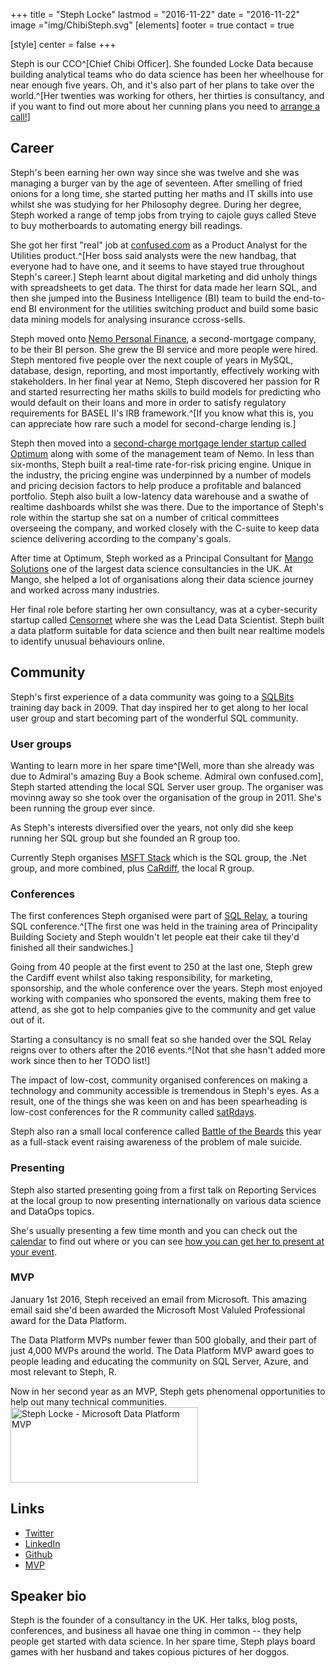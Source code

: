 +++
title = "Steph Locke"
lastmod = "2016-11-22"
date = "2016-11-22"
image ="img/ChibiSteph.svg"
[elements]
  footer = true
  contact = true



[style]
  center = false
+++

Steph is our CCO^[Chief Chibi Officer]. She founded Locke Data because building analytical teams who do data science has been her wheelhouse for near enough five years. Oh, and it's also part of her plans to take over the world.^[Her twenties was working for others, her thirties is consultancy, and if you want to find out more about her cunning plans you need to [arrange a call!](//itsalocke.com/#contact)]

## Career
Steph's been earning her own way since she was twelve and she was managing a burger van by the age of seventeen. After smelling of fried onions for a long time, she started putting her maths and IT skills into use whilst she was studying for her Philosophy degree. During her degree, Steph worked a range of temp jobs from trying to cajole guys called Steve to buy motherboards to automating energy bill readings. 

She got her first "real" job at [confused.com](//confused.com) as a Product Analyst for the Utilities product.^[Her boss said analysts were the new handbag, that everyone had to have one, and it seems to have stayed true throughout Steph's career.] Steph learnt about digital marketing and did unholy things with spreadsheets to get data. The thirst for data made her learn SQL, and then she jumped into the Business Intelligence (BI) team to build the end-to-end BI environment for the utilities switching product and build some basic data mining models for analysing insurance ccross-sells.

Steph moved onto [Nemo Personal Finance](//nemo-loans.co.uk), a second-mortgage company, to be their BI person. She grew the BI service and more people were hired. Steph mentored five people over the next couple of years in MySQL, database, design, reporting, and most importantly, effectively working with stakeholders. In her final year at Nemo, Steph discovered her passion for R and started resurrecting her maths skills to build models for predicting who would default on their loans and more in order to satisfy regulatory requirements for BASEL II's IRB framework.^[If you know what this is, you can appreciate how rare such a model for second-charge lending is.]

Steph then moved into a [second-charge mortgage lender startup called Optimum](http://www.mortgagesolutions.co.uk/news/2014/07/14/ex-nemo-team-say-new-lender-to-be-major-force-in-second-charge/) along with some of the management team of Nemo. In less than six-months, Steph built a real-time rate-for-risk pricing engine. Unique in the industry, the pricing engine was underpinned by a number of models and pricing decision factors to help produce a profitable and balanced portfolio. Steph also built a low-latency data warehouse and a swathe of realtime dashboards whilst she was there. Due to the importance of Steph's role within the startup she sat on a number of critical committees overseeing the company, and worked closely with the C-suite to keep data science delivering according to the company's goals. 

After time at Optimum, Steph worked as a Principal Consultant for [Mango Solutions](//mango-solutions.com) one of the largest data science consultancies in the UK. At Mango, she helped a lot of organisations along their data science journey and worked across many industries.

Her final role before starting her own consultancy, was at a cyber-security startup called [Censornet](//censornet.com) where she was the Lead Data Scientist. Steph built a data platform suitable for data science and then built near realtime models to identify unusual behaviours online. 

## Community
Steph's first experience of a data community was going to a [SQLBits](//sqlbits.com) training day back in 2009. That day inspired her to get along to her local user group and start becoming part of the wonderful SQL community.

### User groups
Wanting to learn more in her spare time^[Well, more than she already was due to Admiral's amazing Buy a Book scheme. Admiral own confused.com], Steph  started attending the local SQL Server user group. The organiser was movinng away so she took over the organisation of the group in 2011. She's been running the group ever since.

As Steph's interests diversified over the years, not only did she keep running her SQL group but she founded an R group too.

Currently Steph organises [MSFT Stack](//meetup.com/msft-stack) which is the SQL group, the .Net group, and more combined, plus  [CaRdiff](www.meetup.com/Cardiff-R-User-Group/), the local R group.

### Conferences
The first conferences Steph organised were part of [SQL Relay](//sqlrelay.co.uk), a touring SQL conference.^[The first one was held in the training area of Principality Building Society and Steph wouldn't let people eat their cake til they'd finished all their sandwiches.]

Going from 40 people at the first event to 250 at the last one, Steph grew the Cardiff event whilst also taking responsibility, for marketing, sponsorship, and the whole conference over the years. Steph most enjoyed working with companies who sponsored the events, making them free to attend, as she got to help companies give to the community and get value out of it.

Starting a consultancy is no small feat so she handed over the SQL Relay reigns over to others after the 2016 events.^[Not that she hasn't added more work since then to her TODO list!]

The impact of low-cost, community organised conferences on making a technology and community accessible is tremendous in Steph's eyes. As a result, one of the things she was keen on and has been spearheading is low-cost conferences for the R community called [satRdays](//satrdays.org).

Steph also ran a small local conference called [Battle of the Beards](//battleofthebeards.info) this year as a full-stack event raising awareness of the problem of male suicide.

### Presenting
Steph also started presenting going from a first talk on Reporting Services at the local group to now presenting internationally on various data science and DataOps topics. 

She's usually presenting a few time month and you can check out the [calendar](//locklife.com/#calendar) to find out where or you can see [how you can get her to present at your event](../communityofferings).

### MVP
January 1st 2016, Steph received an email from Microsoft. This amazing email said she'd been awarded the Microsoft Most Valuled Professional award for the Data Platform.

The Data Platform MVPs number fewer than 500 globally, and their part of just 4,000 MVPs around the world. The Data Platform MVP award goes to people leading and educating the community on SQL Server, Azure, and most relevant to Steph, R.

Now in her second year as an MVP, Steph gets phenomenal opportunities to help out many technical communities.
<a href="https://mvp.microsoft.com/en-us/mvp/Stephanie%20%20Locke-5001721" rel="attachment wp-att-61530"><img class="wp-image-61530 size-medium" src="http://res.cloudinary.com/lockedata/image/upload/h_121,w_300/v1499850509/MVP_Logo_Horizontal_Preferred_Cyan300_RGB_300ppi_voco2z.png" alt="Steph Locke - Microsoft Data Platform MVP" width="300" height="121" /></a>  

## Links
- [Twitter](//twitter.com/stefflocke)
- [LinkedIn](//uk.linkedin.com/in/stephanielocke)
- [Github](//github.com/stephlocke)
- [MVP](//mvp.microsoft.com/en-us/mvp/Stephanie%20%20Locke-5001721)

## Speaker bio
Steph is the founder of a consultancy in the UK. Her talks, blog posts, conferences, and business all  havae one thing in common -- they help people get started with data science. In her spare time, Steph plays board games with her husband and takes copious pictures of her doggos.